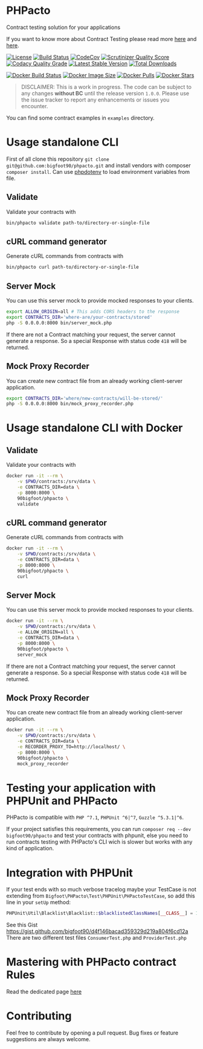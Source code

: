 PHPacto
=======

Contract testing solution for your applications

If you want to know more about Contract Testing please read more [here](https://martinfowler.com/bliki/IntegrationContractTest.html) and [here](http://www.testautomationguru.com/best-practices-microservices-contract-testing).

[![License](https://poser.pugx.org/bigfoot90/phpacto/license)](https://packagist.org/packages/bigfoot90/phpacto)
[![Build Status](https://img.shields.io/travis/bigfoot90/phpacto.svg)](https://travis-ci.org/bigfoot90/phpacto)
[![CodeCov](https://img.shields.io/codecov/c/github/bigfoot90/phpacto.svg)](https://codecov.io/github/bigfoot90/phpacto)
[![Scrutinizer Quality Score](https://img.shields.io/scrutinizer/g/bigfoot90/phpacto.svg)](https://scrutinizer-ci.com/g/bigfoot90/phpacto)
[![Codacy Quality Grade](https://api.codacy.com/project/badge/Grade/5ca4fd2cc1044cd1923804c7a6cfc598)](https://www.codacy.com/app/bigfoot90/phpacto?utm_source=github.com&amp;utm_medium=referral&amp;utm_content=bigfoot90/phpacto&amp;utm_campaign=Badge_Grade)
[![Latest Stable Version](https://poser.pugx.org/bigfoot90/phpacto/v/stable)](https://packagist.org/packages/bigfoot90/phpacto)
[![Total Downloads](https://poser.pugx.org/bigfoot90/phpacto/downloads)](https://packagist.org/packages/bigfoot90/phpacto)

[![Docker Build Status](https://img.shields.io/docker/build/90bigfoot/phpacto.svg)](https://hub.docker.com/r/90bigfoot/phpacto)
[![Docker Image Size](https://images.microbadger.com/badges/image/90bigfoot/phpacto.svg)](https://hub.docker.com/r/90bigfoot/phpacto)
[![Docker Pulls](https://img.shields.io/docker/pulls/90bigfoot/phpacto.svg)](https://hub.docker.com/r/90bigfoot/phpacto)
[![Docker Stars](https://img.shields.io/docker/stars/90bigfoot/phpacto.svg)](https://hub.docker.com/r/90bigfoot/phpacto)

> DISCLAIMER: This is a work in progress.
> The code can be subject to any changes **without BC** until the release version `1.0.0`.
> Please use the issue tracker to report any enhancements or issues you encounter.

You can find some contract examples in `examples` directory.

# Usage standalone CLI

First of all clone this repository `git clone git@github.com:bigfoot90/phpacto.git`
and install vendors with composer `composer install`.
Can use [phpdotenv](https://github.com/vlucas/phpdotenv) to load environment variables from file.

Validate
--------
Validate your contracts with
```bash
bin/phpacto validate path-to/directory-or-single-file
```

cURL command generator
--------
Generate cURL commands from contracts with
```bash
bin/phpacto curl path-to/directory-or-single-file
```

Server Mock
-----------
You can use this server mock to provide mocked responses to your clients.
```bash
export ALLOW_ORIGIN=all # This adds CORS headers to the response
export CONTRACTS_DIR='where-are/your-contracts/stored'
php -S 0.0.0.0:8000 bin/server_mock.php
```
If there are not a Contract matching your request, the server cannot generate a response.
So a special Response with status code `418` will be returned.

Mock Proxy Recorder
---------------------
You can create new contract file from an already working client-server application.
```bash
export CONTRACTS_DIR='where/new-contracts/will-be-stored/'
php -S 0.0.0.0:8000 bin/mock_proxy_recorder.php
```

# Usage standalone CLI with Docker

Validate
--------
Validate your contracts with
```bash
docker run -it --rm \
    -v $PWD/contracts:/srv/data \
    -e CONTRACTS_DIR=data \
    -p 8000:8000 \
    90bigfoot/phpacto \
    validate
```

cURL command generator
--------
Generate cURL commands from contracts with
```bash
docker run -it --rm \
    -v $PWD/contracts:/srv/data \
    -e CONTRACTS_DIR=data \
    -p 8000:8000 \
    90bigfoot/phpacto \
    curl
```

Server Mock
-----------
You can use this server mock to provide mocked responses to your clients.
```bash
docker run -it --rm \
    -v $PWD/contracts:/srv/data \
    -e ALLOW_ORIGIN=all \
    -e CONTRACTS_DIR=data \
    -p 8000:8000 \
    90bigfoot/phpacto \
    server_mock
```
If there are not a Contract matching your request, the server cannot generate a response.
So a special Response with status code `418` will be returned.

Mock Proxy Recorder
-------------------
You can create new contract file from an already working client-server application.
```bash
docker run -it --rm \
	-v $PWD/contracts:/srv/data \
	-e CONTRACTS_DIR=data \
	-e RECORDER_PROXY_TO=http://localhost/ \
	-p 8000:8000 \
	90bigfoot/phpacto \
	mock_proxy_recorder
```

# Testing your application with PHPUnit and PHPacto

PHPacto is compatible with `PHP ^7.1`, `PHPUnit ^6|^7`, `Guzzle ^5.3.1|^6`.

If your project satisfies this requirements, you can run `composer req --dev bigfoot90/phpacto` and test 
your contracts with phpunit, else you need to run contracts testing with PHPacto's CLI wich is slower but works with any kind of application.

# Integration with PHPUnit

If your test ends with so much verbose tracelog maybe your TestCase is not extending from `Bigfoot\PHPacto\Test\PHPUnit\PHPactoTestCase`, so add this line in your `setUp` method:
```php
PHPUnit\Util\Blacklist\Blacklist::$blacklistedClassNames[__CLASS__] = 1;
```

See this Gist https://gist.github.com/bigfoot90/d4f146bacad359329d219a804f6cd12a
There are two different test files `ConsumerTest.php` and `ProviderTest.php`

# Mastering with PHPacto contract Rules

Read the dedicated page [here](docs/Rules.md)

# Contributing

Feel free to contribute by opening a pull request. Bug fixes or feature suggestions are always welcome.
